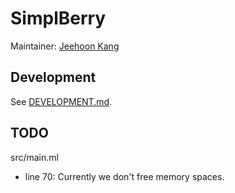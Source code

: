 # SimplBerry #

Maintainer: [Jeehoon Kang](http://sf.snu.ac.kr/jeehoon.kang)

## Development ##
See [DEVELOPMENT.md](DEVELOPMENT.md).


## TODO ##
src/main.ml
- line 70: Currently we don't free memory spaces.
